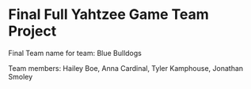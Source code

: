 # Final Full Yahtzee Game Team Project

Final Team name for team: Blue Bulldogs

Team members: Hailey Boe, Anna Cardinal, Tyler Kamphouse, Jonathan Smoley

